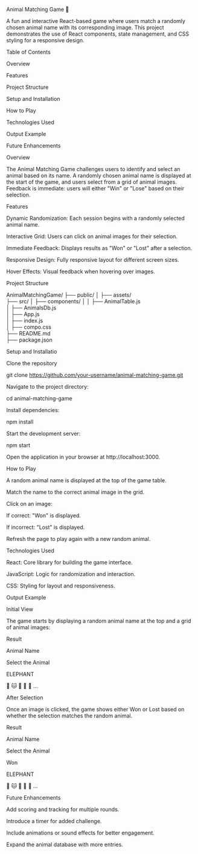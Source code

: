 Animal Matching Game 🐾 

A fun and interactive React-based game where users match a randomly chosen animal name with its corresponding image. This project demonstrates the use of React components, state management, and CSS styling for a responsive design. 

 

Table of Contents 

Overview 

Features 

Project Structure 

Setup and Installation 

How to Play 

Technologies Used 

Output Example 

Future Enhancements 

 

Overview 

The Animal Matching Game challenges users to identify and select an animal based on its name. A randomly chosen animal name is displayed at the start of the game, and users select from a grid of animal images. Feedback is immediate: users will either "Win" or "Lose" based on their selection. 

 

Features 

Dynamic Randomization: Each session begins with a randomly selected animal name. 

Interactive Grid: Users can click on animal images for their selection. 

Immediate Feedback: Displays results as "Won" or "Lost" after a selection. 

Responsive Design: Fully responsive layout for different screen sizes. 

Hover Effects: Visual feedback when hovering over images. 

 

Project Structure 

AnimalMatchingGame/ 
├── public/ 
│   ├── assets/             
├── src/ 
│   ├── components/ 
│   │   ├── AnimalTable.js  
│   ├── AnimalsDb.js         
│   ├── App.js              
│   ├── index.js             
│   ├── compo.css           
├── README.md               
├── package.json             
 

 

Setup and Installatio 

Clone the repository 

git clone https://github.com/your-username/animal-matching-game.git 
 

Navigate to the project directory: 

cd animal-matching-game 
 

Install dependencies: 

npm install 
 

Start the development server: 

npm start 
 

Open the application in your browser at http://localhost:3000. 

 

How to Play 

A random animal name is displayed at the top of the game table. 

Match the name to the correct animal image in the grid. 

Click on an image: 

If correct: "Won" is displayed. 

If incorrect: "Lost" is displayed. 

Refresh the page to play again with a new random animal. 

 

Technologies Used 

React: Core library for building the game interface. 

JavaScript: Logic for randomization and interaction. 

CSS: Styling for layout and responsiveness. 

 

Output Example 

Initial View 

The game starts by displaying a random animal name at the top and a grid of animal images: 

Result 

Animal Name 

Select the Animal 

 

ELEPHANT 

🐘 🐱 🐶 🐯 🦁 ... 

After Selection 

Once an image is clicked, the game shows either Won or Lost based on whether the selection matches the random animal. 

Result 

Animal Name 

Select the Animal 

Won 

ELEPHANT 

🐘 🐱 🐶 🐯 🦁 ... 

 

Future Enhancements 

Add scoring and tracking for multiple rounds. 

Introduce a timer for added challenge. 

Include animations or sound effects for better engagement. 

Expand the animal database with more entries. 

 
